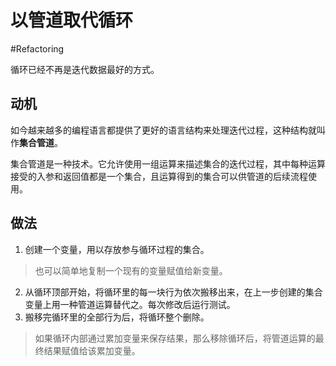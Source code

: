 # 以管道取代循环
#Refactoring 

循环已经不再是迭代数据最好的方式。

## 动机

如今越来越多的编程语言都提供了更好的语言结构来处理迭代过程，这种结构就叫作**集合管道**。

集合管道是一种技术。它允许使用一组运算来描述集合的迭代过程，其中每种运算接受的入参和返回值都是一个集合，且运算得到的集合可以供管道的后续流程使用。

## 做法

1. 创建一个变量，用以存放参与循环过程的集合。

> 也可以简单地复制一个现有的变量赋值给新变量。

2. 从循环顶部开始，将循环里的每一块行为依次搬移出来，在上一步创建的集合变量上用一种管道运算替代之。每次修改后运行测试。
3. 搬移完循环里的全部行为后，将循环整个删除。

> 如果循环内部通过累加变量来保存结果，那么移除循环后，将管道运算的最终结果赋值给该累加变量。
